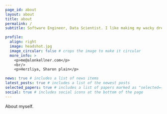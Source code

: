 ```yaml
---
page_id: about
layout: about
title: about
permalink: /
subtitle: Software Engineer, Data Scientist. I like making my wacky dreams come true.  

profile:
  align: right
  image: headshot.jpg
  image_circular: false # crops the image to make it circular
  more_info: >
    <p>me@alonkellner.com</p>
    <br/>
    <p>Herzliya, Sharon plain</p>

news: true # includes a list of news items
latest_posts: true # includes a list of the newest posts
selected_papers: true # includes a list of papers marked as "selected={true}"
social: true # includes social icons at the bottom of the page
---
```


About myself. 

